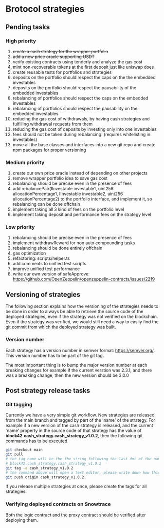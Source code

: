 # Brotocol strategies

## Pending tasks

### High priority

1. <s>create a cash strategy for the wrapper portfolio</s>
1. <s>add a new price oracle supporting USDT</s>
1. verify existing contracts using tenderly and analyze the gas cost
1. mint non-recoverable tokens at the first deposit just like uniswap does
1. create reusable tests for portfolios and strategies
1. deposits on the portfolio should respect the caps on the the embedded investables
1. deposits on the portfolio should respect the pausability of the embedded investables
1. rebalancing of portfolios should respect the caps on the embedded investables
1. rebalancing of portfolios should respect the pausability on the embedded investables
1. reducing the gas cost of withdrawals, by having cash strategies and fulfilling withdrawal requests from them
1. reducing the gas cost of deposits by investing only into one investables
1. fees should not be taken during rebalancing: (requires whitelisting in investables)
1. move all the base classes and interfaces into a new git repo and create npm packages for proper versioning

### Medium priority

1. create our own price oracle instead of depending on other projects
1. remove wrapper portfolio idea to save gas cost
1. rebalancing should be precise even in the presence of fees
1. add rebalancePair(IInvestable investable1, uint256 allocationPercentage1, IInvestable investable2, uint256 allocationPercentage2) to the portfolio interface, and implement it, so rebalancing can be done offchain
1. implement taking all 3 kind of fees on the portfolio level
1. implement taking deposit and performance fees on the strategy level

### Low priority

1. rebalancing should be precise even in the presence of fees
1. implement withdrawReward for non auto compounding tasks
1. rebalancing should be done entirely offchain
1. gas optimization
1. refactoring: scripts/helper.ts
1. add comments to unified test scripts
1. improve unified test performance
1. write our own version of safeApprove: https://github.com/OpenZeppelin/openzeppelin-contracts/issues/2219

## Versioning of strategies

The following section explains how the versioning of the strategies needs to be done in order to
always be able to retrieve the source code of the deployed strategies, even if the strategy was not verified on the blockchain. Even if the strategy was verified, we would still need a way to easily find the git commit from which the deployed strategy was built.

### Version number

Each strategy has a version number in semver format: https://semver.org/. This version number has to be part of the git tag.

The most important thing is to bump the major version number at each breaking changes for example if the current verstion was 2.3.1, and there was a breaking change, then the new version should be 3.0.0

## Post strategy release tasks

### Git tagging

Currently we have a very simple git workflow. New strategies are released from the main branch
and tagged by part of the 'name' of the strategy. For example if a new version of the cash strategy is released, and the current 'name' property in the source code of that strategy has the value of **block42.cash_strategy.cash_strategy_v1.0.2**, then the following git commands has to be executed.

```bash
git checkout main
git pull
# the tag name will be the the string following the last dot of the name, in the example the name was
# block42.cash_strategy.cash_strategy_v1.0.2
git tag -a cash_strategy_v1.0.2
# the command above will open a text editor, please write down how this version is different from the previuos one
git push origin cash_strategy_v1.0.2
```

If you release multiple strategies at once, please create the tags for all strategies.

### Verifying deployed contracts on Snowtrace

Both the logic contract and the proxy contract should be verified after deploying them.
